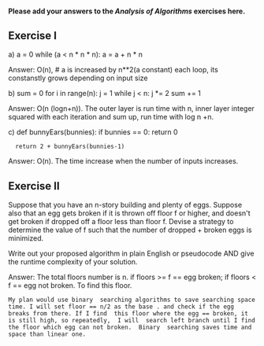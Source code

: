 #### Please add your answers to the ***Analysis of  Algorithms*** exercises here.

## Exercise I

a)  a = 0
    while (a < n * n * n):
      a = a + n * n

 Answer:  O(n),   # a is increased by n**2(a constant) each loop,  its constanstly grows depending on input size
 

b)  sum = 0
    for i in range(n):
      j = 1
      while j < n:
        j *= 2
        sum += 1

Answer: O(n (logn+n)).
The  outer layer is run time with n, inner layer integer squared with each iteration  and sum up, run time with log n +n.  


   

c)  def bunnyEars(bunnies):
      if bunnies == 0:
        return 0

      return 2 + bunnyEars(bunnies-1)

Answer: O(n).
 The time increase when the number of inputs increases.
  

## Exercise II

Suppose that you have an n-story building and plenty of eggs. Suppose also that an egg gets broken if it is thrown off floor f or higher, and doesn't get broken if dropped off a floor less than floor f. Devise a strategy to determine the value of f such that the number of dropped + broken eggs is minimized.

Write out your proposed algorithm in plain English or pseudocode AND give the runtime complexity of your solution.


Answer: The total floors number is  n. if floors  >= f == egg broken; if floors < f == egg not broken. To find this floor.

	My plan would use binary  searching algorithms to save searching space time. I will set floor == n/2 as the base . and check if the egg breaks from there. If I find  this floor where the egg == broken, it is still high, so repeatedly,  I will  search left branch until I find the floor which egg can not broken.  Binary  searching saves time and space than linear one.












